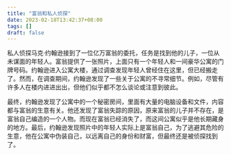 ```yaml
---
title: "富翁和私人侦探"
date: 2023-02-18T13:42:37+08:00
tags: []
draft: false
---
```


私人侦探马克·约翰逊接到了一位亿万富翁的委托，任务是找到他的儿子，一位从未谋面的年轻人。富翁提供了一张照片，上面只有一个年轻人和一间豪华公寓的门牌号码。约翰逊进入公寓大楼，通过调查发现年轻人曾经住在这里，但已经搬走了。然而，在调查期间，约翰逊发现了一些关于公寓的不寻常细节。例如，尽管有许多人在楼内进进出出，但他们似乎都不怎么谈论或注意到彼此。

最终，约翰逊发现了公寓中的一个秘密房间，里面有大量的电脑设备和文件，内容都与富翁的生意有关。他还发现了富翁失踪的原因，原来富翁的儿子并不存在，是富翁自己编造的一个人物。而现在富翁已经消失了，而这间公寓似乎是他长期藏身的地方。最后，约翰逊发现照片中的年轻人实际上是富翁自己，为了逃避其危险的生意，他在公寓中伪装自己，以远离自己的身份和财富，但最终还是被侦探找到了。

